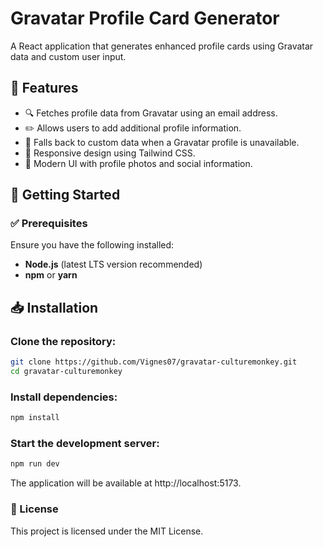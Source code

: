 # Gravatar Profile Card Generator

A React application that generates enhanced profile cards using Gravatar data and custom user input.

## 🚀 Features

- 🔍 Fetches profile data from Gravatar using an email address.
- ✏️ Allows users to add additional profile information.
- 🔄 Falls back to custom data when a Gravatar profile is unavailable.
- 📱 Responsive design using Tailwind CSS.
- 🎨 Modern UI with profile photos and social information.

## 📌 Getting Started

### ✅ Prerequisites

Ensure you have the following installed:

- **Node.js** (latest LTS version recommended)
- **npm** or **yarn**

## 📥 Installation

### Clone the repository:
```bash
git clone https://github.com/Vignes07/gravatar-culturemonkey.git
cd gravatar-culturemonkey
```

### Install dependencies:
```bash
npm install
```

### Start the development server:
```bash
npm run dev
```
The application will be available at http://localhost:5173.

### 📄 License
This project is licensed under the MIT License.
